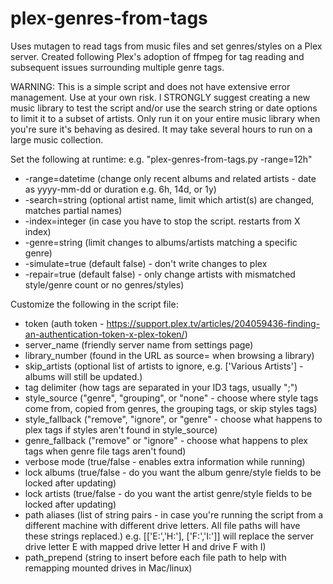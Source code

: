 # plex-genres-from-tags
Uses mutagen to read tags from music files and set genres/styles on a Plex server. Created following Plex's adoption of ffmpeg for tag reading and subsequent issues surrounding multiple genre tags.

WARNING: This is a simple script and does not have extensive error management. Use at your own risk. I STRONGLY suggest creating a new music library to test the script and/or use the search string or date options to limit it to a subset of artists. Only run it on your entire music library when you're sure it's behaving as desired. It may take several hours to run on a large music collection.

Set the following at runtime: e.g. "plex-genres-from-tags.py -range=12h"
- -range=datetime (change only recent albums and related artists - date as yyyy-mm-dd or duration e.g. 6h, 14d, or 1y)
- -search=string (optional artist name, limit which artist(s) are changed, matches partial names)
- -index=integer (in case you have to stop the script. restarts from X index)
- -genre=string (limit changes to albums/artists matching a specific genre)
- -simulate=true (default false) - don't write changes to plex
- -repair=true  (default false) - only change artists with mismatched style/genre count or no genres/styles)

Customize the following in the script file:
- token (auth token - https://support.plex.tv/articles/204059436-finding-an-authentication-token-x-plex-token/)
- server_name (friendly server name from settings page)
- library_number (found in the URL as source= when browsing a library)
- skip_artists (optional list of artists to ignore, e.g. ['Various Artists'] - albums will still be updated.)
- tag delimiter (how tags are separated in your ID3 tags, usually ";")
- style_source ("genre", "grouping", or "none" - choose where style tags come from, copied from genres, the grouping tags, or skip styles tags)
- style_fallback ("remove", "ignore", or "genre" - choose what happens to plex tags if styles aren't found in style_source)
- genre_fallback ("remove" or "ignore" - choose what happens to plex tags when genre file tags aren't found)
- verbose mode (true/false - enables extra information while running)
- lock albums (true/false - do you want the album genre/style fields to be locked after updating)
- lock artists (true/false - do you want the artist genre/style fields to be locked after updating)
- path aliases (list of string pairs - in case you're running the script from a different machine with different drive letters. All file paths will have these strings replaced.) e.g.  [['E:','H:'], ['F:','I:']] will replace the server drive letter E with mapped drive letter H and drive F with I)
- path_prepend (string to insert before each file path to help with remapping mounted drives in Mac/linux)
